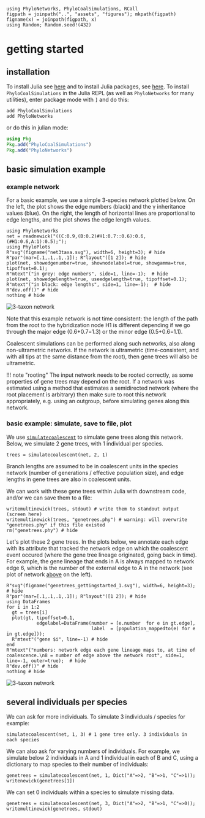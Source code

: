 ```@setup getting_started
using PhyloNetworks, PhyloCoalSimulations, RCall
figpath = joinpath("..", "assets", "figures"); mkpath(figpath)
figname(x) = joinpath(figpath, x)
using Random; Random.seed!(432)
```

# getting started

## installation

To install Julia see [here](https://docs.julialang.org/en/v1/manual/getting-started/)
and to install Julia packages, see [here](https://docs.julialang.org/en/v1/stdlib/Pkg/).
To install `PhyloCoalSimulations` in the Julia REPL
(as well as `PhyloNetworks` for many utilities), enter package mode with `]`
and do this:

```
add PhyloCoalSimulations
add PhyloNetworks
```
or do this in julian mode:

```julia
using Pkg
Pkg.add("PhyloCoalSimulations")
Pkg.add("PhyloNetworks")
```

## basic simulation example

### example network

For a basic example, we use a simple 3-species network plotted below.
On the left, the plot shows the edge numbers (black) and the γ inheritance values (blue).
On the right, the length of horizontal lines are proportional to edge lengths,
and the plot shows the edge length values.

```@example getting_started
using PhyloNetworks
net = readnewick("((C:0.9,(B:0.2)#H1:0.7::0.6):0.6,(#H1:0.6,A:1):0.5);");
using PhyloPlots
R"svg"(figname("net3taxa.svg"), width=6, height=3); # hide
R"par"(mar=[.1,.1,.1,.1]); R"layout"([1 2]); # hide
plot(net, showedgenumber=true, shownodelabel=true, showgamma=true, tipoffset=0.1);
R"mtext"("in grey: edge numbers", side=1, line=-1);  # hide
plot(net, showedgelength=true, useedgelength=true, tipoffset=0.1);
R"mtext"("in black: edge lengths", side=1, line=-1);  # hide
R"dev.off()" # hide
nothing # hide
```
![3-taxon network](../assets/figures/net3taxa.svg)

Note that this example network is not time consistent: the length of the path
from the root to the hybridization node H1 is different depending if we go
through the major edge (0.6+0.7=1.3) or the minor edge (0.5+0.6=1.1).

Coalescent simulations can be performed along such networks, also
along non-ultrametric networks.
If the network is ultrametric (time-consistent, and with all tips at the
same distance from the root), then gene trees will also be ultrametric.

!!! note "rooting"
    The input network needs to be rooted correctly, as some properties of gene
    trees may depend on the root. If a network was estimated using a method that
    estimates a semidirected network (where the root placement is arbitrary)
    then make sure to root this network appropriately, e.g. using an outgroup,
    before simulating genes along this network.

### basic example: simulate, save to file, plot

We use [`simulatecoalescent`](@ref) to simulate gene trees along this network.
Below, we simulate 2 gene trees, with 1 individual per species.

```@repl getting_started
trees = simulatecoalescent(net, 2, 1)
```

Branch lengths are assumed to be in coalescent units in the species network
(number of generations / effective population size), and edge lengths in gene
trees are also in coalescent units.

We can work with these gene trees within Julia with downstream code,
and/or we can save them to a file:

```@repl getting_started
writemultinewick(trees, stdout) # write them to standout output (screen here)
writemultinewick(trees, "genetrees.phy") # warning: will overwrite "genetrees.phy" if this file existed
rm("genetrees.phy") # hide
```

Let's plot these 2 gene trees. In the plots below, we annotate each
edge with its attribute that tracked the network edge on which
the coalescent event occured (where the gene tree lineage originated,
going back in time).
For example, the gene lineage that ends in A is always mapped to network edge
6, which is the number of the external edge to A in the network (see plot
of network [above](#example-network) on the left).

```@example getting_started
R"svg"(figname("genetrees_gettingstarted_1.svg"), width=6, height=3); # hide
R"par"(mar=[.1,.1,.1,.1]); R"layout"([1 2]); # hide
using DataFrames
for i in 1:2
  gt = trees[i]
  plot(gt, tipoffset=0.1,
           edgelabel=DataFrame(number = [e.number  for e in gt.edge],
                               label  = [population_mappedto(e) for e in gt.edge]));
  R"mtext"("gene $i", line=-1) # hide
end
R"mtext"("numbers: network edge each gene lineage maps to, at time of coalescence.\n8 = number of edge above the network root", side=1, line=-1, outer=true);  # hide
R"dev.off()" # hide
nothing # hide
```
![3-taxon network](../assets/figures/genetrees_gettingstarted_1.svg)

## several individuals per species

We can ask for more individuals. To simulate 3 individuals / species for example:

```@repl getting_started
simulatecoalescent(net, 1, 3) # 1 gene tree only. 3 individuals in each species
```

We can also ask for varying numbers of individuals. For example, we simulate
below 2 individuals in A and 1 individual in each of B and C,
using a dictionary to map species to their number of individuals:

```@repl getting_started
genetrees = simulatecoalescent(net, 1, Dict("A"=>2, "B"=>1, "C"=>1));
writenewick(genetrees[1])
```

We can set 0 individuals within a species to simulate missing data.

```@repl getting_started
genetrees = simulatecoalescent(net, 3, Dict("A"=>2, "B"=>1, "C"=>0));
writemultinewick(genetrees, stdout)
```
